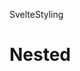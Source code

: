 SvelteStyling

# Nested <style> elements

### On this page

- [Nested <style> elements](https://svelte.dev/docs/svelte/</docs/svelte/nested-style-elements>)

There can only be one top-level `<style>` tag per component.
However, it is possible to have a `<style>` tag nested inside other elements or logic blocks.
In that case, the `<style>` tag will be inserted as-is into the DOM; no scoping or processing will be done on the `<style>` tag.

```
<div>
	<style>
		/* this style tag will be inserted as-is */
		div {
			/* this will apply to all `<div>` elements in the DOM */
			color: red;
		}
	</style>
</div>
```

[ Edit this page on GitHub](https://svelte.dev/docs/svelte/<https:/github.com/sveltejs/svelte/edit/main/documentation/docs/04-styling/04-nested-style-elements.md>)
previous next
[Custom properties](https://svelte.dev/docs/svelte/</docs/svelte/custom-properties>) [<svelte:boundary>](https://svelte.dev/docs/svelte/</docs/svelte/svelte-boundary>)

